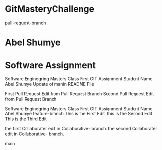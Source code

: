 # GitMasteryChallenge
pull-request-branch
# Abel Shumye 
# Software Assignment
Software Enginegring Masters Class First GIT Assignment Student Name Abel Shumye
Update of manin README File

First Pull Request Edit from Pull Request Branch
Second Pull Request Edit from Pull Request Branch

Software Enginegring Masters Class First GIT Assignment Student Name Abel Shumye
 feature-branch
This is the First Edit
This is the Second Edit
This is the Third Edit

the first Collaborater edit in Collaborative- branch.
the second Collaborater edit in Collaborative- branch.

 main

